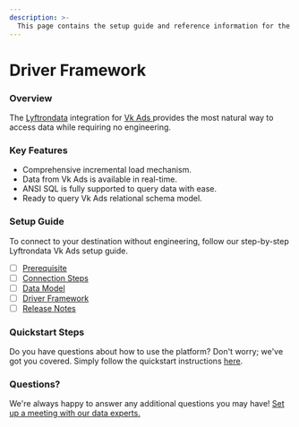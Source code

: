 ```yaml
---
description: >-
  This page contains the setup guide and reference information for the Vk Ads source connector.
---
```


# Driver Framework

### Overview

The [Lyftrondata](https://www.lyftrondata.com/) integration for [Vk Ads](https://www.lyftrondata.com/integration/vk-ads/)[ ](https://www.lyftrondata.com/integration/vk-ads/)provides the most natural way to access data while requiring no engineering.

### Key Features

* Comprehensive incremental load mechanism.
* Data from Vk Ads is available in real-time.&#x20;
* ANSI SQL is fully supported to query data with ease.
* Ready to query Vk Ads relational schema model.

### Setup Guide

To connect to your destination without engineering, follow our step-by-step Lyftrondata Vk Ads setup guide.

* [ ] [Prerequisite](../../marketing-analytics/vk-ads/prerequisite.md)
* [ ] [Connection Steps](../../marketing-analytics/vk-ads/connection-steps.md)
* [ ] [Data Model](../../marketing-analytics/vk-ads/data-model/)
* [ ] [Driver Framework](../../marketing-analytics/vk-ads/driver-framework/)
* [ ] [Release Notes](../../marketing-analytics/vk-ads/release-notes.md)

### Quickstart Steps

Do you have questions about how to use the platform? Don't worry; we've got you covered. Simply follow the quickstart instructions [here](../../../quickstart-steps.md).

### Questions? <a href="#questions" id="questions"></a>

We're always happy to answer any additional questions you may have! [Set up a meeting with our data experts.](https://www.lyftrondata.com/book-a-meeting/)


